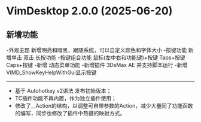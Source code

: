 VimDesktop 2.0.0 (2025-06-20)
=============================
新增功能
--------
-外观主题 新增明亮和暗黑，跟随系统，可以自定义颜色和字体大小
-按键功能 新增单击 双击 长按功能
-按键组合功能 鼠标(左中右和功能键)+按键 Taps+按键 Caps+按键
-新增 动态菜单功能
-新增插件 3DsMax AE 并支持脚本运行
-新增 VIMD_ShowKeyHelpWithGui显示按键


--------
- 基于 Autohotkey v2语法 发布初始版本；
- TC插件功能不再内置，作为独立插件使用；
- 修改了__Action的结构，以调整可自带参数的Action，减少大量同了功能函数的编写，同步也修改了插件中热键的映射方式。

